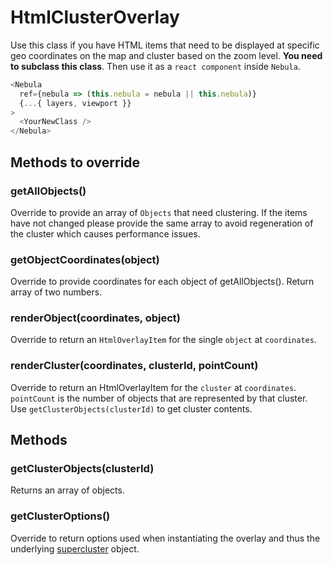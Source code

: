# HtmlClusterOverlay

Use this class if you have HTML items that need to be displayed at specific geo coordinates on the map
and cluster based on the zoom level.
**You need to subclass this class**. Then use it as a `react component` inside `Nebula`.


```js
<Nebula
  ref={nebula => (this.nebula = nebula || this.nebula)}
  {...{ layers, viewport }}
>
  <YourNewClass />
</Nebula>
```


## Methods to override
### getAllObjects()
Override to provide an array of `Objects` that need clustering.
If the items have not changed please provide the same array to avoid
regeneration of the cluster which causes performance issues.

### getObjectCoordinates(object)
Override to provide coordinates for each object of getAllObjects().
Return array of two numbers.

### renderObject(coordinates, object)
Override to return an `HtmlOverlayItem` for the single `object` at `coordinates`.

### renderCluster(coordinates, clusterId, pointCount)
Override to return an HtmlOverlayItem for the `cluster` at `coordinates`.
`pointCount` is the number of objects that are represented by that cluster.
Use `getClusterObjects(clusterId)` to get cluster contents.



## Methods

### getClusterObjects(clusterId)
Returns an array of objects.

### getClusterOptions()
Override to return options used when instantiating the overlay and thus the 
underlying [supercluster](https://www.npmjs.com/package/supercluster#options) object.


